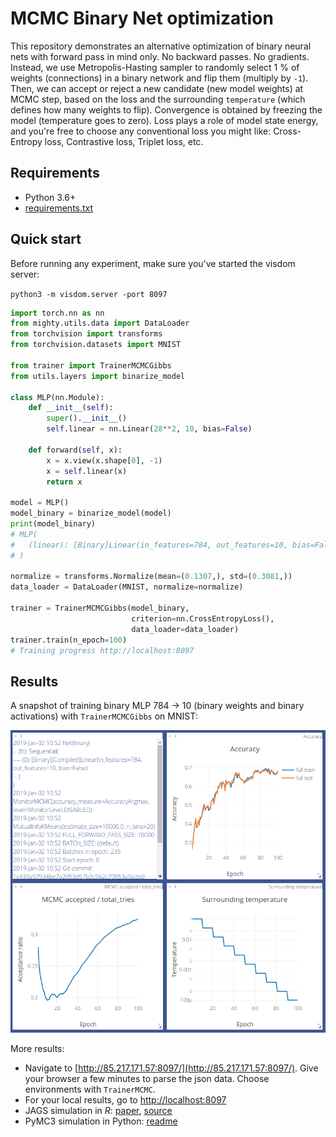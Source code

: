 # MCMC Binary Net optimization

This repository demonstrates an alternative optimization of binary neural nets with forward pass in mind only. No backward passes. No gradients. Instead, we use Metropolis-Hasting sampler to randomly select 1 % of weights (connections) in a binary network and flip them (multiply by `-1`). Then, we can accept or reject a new candidate (new model weights) at MCMC step, based on the loss and the surrounding `temperature` (which defines how many weights to flip). Convergence is obtained by freezing the model (temperature goes to zero). Loss plays a role of model state energy, and you're free to choose any conventional loss you might like: Cross-Entropy loss, Contrastive loss, Triplet loss, etc.

## Requirements

* Python 3.6+
* [requirements.txt](requirements.txt)


## Quick start

Before running any experiment, make sure you've started the visdom server:

`python3 -m visdom.server -port 8097`

```python
import torch.nn as nn
from mighty.utils.data import DataLoader
from torchvision import transforms
from torchvision.datasets import MNIST

from trainer import TrainerMCMCGibbs
from utils.layers import binarize_model

class MLP(nn.Module):
    def __init__(self):
        super().__init__()
        self.linear = nn.Linear(28**2, 10, bias=False)
    
    def forward(self, x):
        x = x.view(x.shape[0], -1)
        x = self.linear(x)
        return x

model = MLP()
model_binary = binarize_model(model)
print(model_binary)
# MLP(
#   (linear): [Binary]Linear(in_features=784, out_features=10, bias=False)
# )

normalize = transforms.Normalize(mean=(0.1307,), std=(0.3081,))
data_loader = DataLoader(MNIST, normalize=normalize)

trainer = TrainerMCMCGibbs(model_binary,
                           criterion=nn.CrossEntropyLoss(),
                           data_loader=data_loader)
trainer.train(n_epoch=100)
# Training progress http://localhost:8097
```

## Results

A snapshot of training binary MLP 784 -> 10 (binary weights and binary activations) with `TrainerMCMCGibbs` on MNIST:

![](images/mnist_TrainerMCMC.png)

More results:

* Navigate to [http://85.217.171.57:8097/](http://85.217.171.57:8097/).  Give your browser a few minutes to parse the json data. Choose environments with `TrainerMCMC`. 
* For your local results, go to [http://localhost:8097](http://localhost:8097)
* JAGS simulation in _R_: [paper](MCMC/paper.pdf), [source](MCMC/mnist56_jags.R)
* PyMC3 simulation in Python: [readme](MCMC/README.md)
